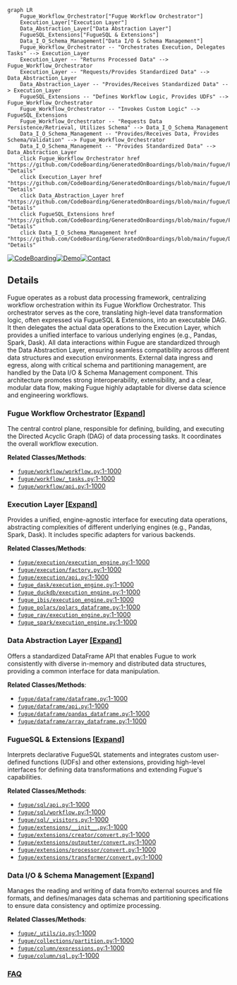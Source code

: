 ```mermaid
graph LR
    Fugue_Workflow_Orchestrator["Fugue Workflow Orchestrator"]
    Execution_Layer["Execution Layer"]
    Data_Abstraction_Layer["Data Abstraction Layer"]
    FugueSQL_Extensions["FugueSQL & Extensions"]
    Data_I_O_Schema_Management["Data I/O & Schema Management"]
    Fugue_Workflow_Orchestrator -- "Orchestrates Execution, Delegates Tasks" --> Execution_Layer
    Execution_Layer -- "Returns Processed Data" --> Fugue_Workflow_Orchestrator
    Execution_Layer -- "Requests/Provides Standardized Data" --> Data_Abstraction_Layer
    Data_Abstraction_Layer -- "Provides/Receives Standardized Data" --> Execution_Layer
    FugueSQL_Extensions -- "Defines Workflow Logic, Provides UDFs" --> Fugue_Workflow_Orchestrator
    Fugue_Workflow_Orchestrator -- "Invokes Custom Logic" --> FugueSQL_Extensions
    Fugue_Workflow_Orchestrator -- "Requests Data Persistence/Retrieval, Utilizes Schema" --> Data_I_O_Schema_Management
    Data_I_O_Schema_Management -- "Provides/Receives Data, Provides Schema/Validation" --> Fugue_Workflow_Orchestrator
    Data_I_O_Schema_Management -- "Provides Standardized Data" --> Data_Abstraction_Layer
    click Fugue_Workflow_Orchestrator href "https://github.com/CodeBoarding/GeneratedOnBoardings/blob/main/fugue/Fugue_Workflow_Orchestrator.md" "Details"
    click Execution_Layer href "https://github.com/CodeBoarding/GeneratedOnBoardings/blob/main/fugue/Execution_Layer.md" "Details"
    click Data_Abstraction_Layer href "https://github.com/CodeBoarding/GeneratedOnBoardings/blob/main/fugue/Data_Abstraction_Layer.md" "Details"
    click FugueSQL_Extensions href "https://github.com/CodeBoarding/GeneratedOnBoardings/blob/main/fugue/FugueSQL_Extensions.md" "Details"
    click Data_I_O_Schema_Management href "https://github.com/CodeBoarding/GeneratedOnBoardings/blob/main/fugue/Data_I_O_Schema_Management.md" "Details"
```

[![CodeBoarding](https://img.shields.io/badge/Generated%20by-CodeBoarding-9cf?style=flat-square)](https://github.com/CodeBoarding/GeneratedOnBoardings)[![Demo](https://img.shields.io/badge/Try%20our-Demo-blue?style=flat-square)](https://www.codeboarding.org/demo)[![Contact](https://img.shields.io/badge/Contact%20us%20-%20contact@codeboarding.org-lightgrey?style=flat-square)](mailto:contact@codeboarding.org)

## Details

Fugue operates as a robust data processing framework, centralizing workflow orchestration within its Fugue Workflow Orchestrator. This orchestrator serves as the core, translating high-level data transformation logic, often expressed via FugueSQL & Extensions, into an executable DAG. It then delegates the actual data operations to the Execution Layer, which provides a unified interface to various underlying engines (e.g., Pandas, Spark, Dask). All data interactions within Fugue are standardized through the Data Abstraction Layer, ensuring seamless compatibility across different data structures and execution environments. External data ingress and egress, along with critical schema and partitioning management, are handled by the Data I/O & Schema Management component. This architecture promotes strong interoperability, extensibility, and a clear, modular data flow, making Fugue highly adaptable for diverse data science and engineering workflows.

### Fugue Workflow Orchestrator [[Expand]](./Fugue_Workflow_Orchestrator.md)
The central control plane, responsible for defining, building, and executing the Directed Acyclic Graph (DAG) of data processing tasks. It coordinates the overall workflow execution.


**Related Classes/Methods**:

- <a href="https://github.com/fugue-project/fugue/blob/master/fugue/workflow/workflow.py#L1-L1000" target="_blank" rel="noopener noreferrer">`fugue/workflow/workflow.py`:1-1000</a>
- <a href="https://github.com/fugue-project/fugue/blob/master/fugue/workflow/_tasks.py#L1-L1000" target="_blank" rel="noopener noreferrer">`fugue/workflow/_tasks.py`:1-1000</a>
- <a href="https://github.com/fugue-project/fugue/blob/master/fugue/workflow/api.py#L1-L1000" target="_blank" rel="noopener noreferrer">`fugue/workflow/api.py`:1-1000</a>


### Execution Layer [[Expand]](./Execution_Layer.md)
Provides a unified, engine-agnostic interface for executing data operations, abstracting complexities of different underlying engines (e.g., Pandas, Spark, Dask). It includes specific adapters for various backends.


**Related Classes/Methods**:

- <a href="https://github.com/fugue-project/fugue/blob/master/fugue/execution/execution_engine.py#L1-L1000" target="_blank" rel="noopener noreferrer">`fugue/execution/execution_engine.py`:1-1000</a>
- <a href="https://github.com/fugue-project/fugue/blob/master/fugue/execution/factory.py#L1-L1000" target="_blank" rel="noopener noreferrer">`fugue/execution/factory.py`:1-1000</a>
- <a href="https://github.com/fugue-project/fugue/blob/master/fugue/execution/api.py#L1-L1000" target="_blank" rel="noopener noreferrer">`fugue/execution/api.py`:1-1000</a>
- <a href="https://github.com/fugue-project/fugue/blob/master/fugue_dask/execution_engine.py#L1-L1000" target="_blank" rel="noopener noreferrer">`fugue_dask/execution_engine.py`:1-1000</a>
- <a href="https://github.com/fugue-project/fugue/blob/master/fugue_duckdb/execution_engine.py#L1-L1000" target="_blank" rel="noopener noreferrer">`fugue_duckdb/execution_engine.py`:1-1000</a>
- <a href="https://github.com/fugue-project/fugue/blob/master/fugue_ibis/execution_engine.py#L1-L1000" target="_blank" rel="noopener noreferrer">`fugue_ibis/execution_engine.py`:1-1000</a>
- <a href="https://github.com/fugue-project/fugue/blob/master/fugue_polars/polars_dataframe.py#L1-L1000" target="_blank" rel="noopener noreferrer">`fugue_polars/polars_dataframe.py`:1-1000</a>
- <a href="https://github.com/fugue-project/fugue/blob/master/fugue_ray/execution_engine.py#L1-L1000" target="_blank" rel="noopener noreferrer">`fugue_ray/execution_engine.py`:1-1000</a>
- <a href="https://github.com/fugue-project/fugue/blob/master/fugue_spark/execution_engine.py#L1-L1000" target="_blank" rel="noopener noreferrer">`fugue_spark/execution_engine.py`:1-1000</a>


### Data Abstraction Layer [[Expand]](./Data_Abstraction_Layer.md)
Offers a standardized DataFrame API that enables Fugue to work consistently with diverse in-memory and distributed data structures, providing a common interface for data manipulation.


**Related Classes/Methods**:

- <a href="https://github.com/fugue-project/fugue/blob/master/fugue/dataframe/dataframe.py#L1-L1000" target="_blank" rel="noopener noreferrer">`fugue/dataframe/dataframe.py`:1-1000</a>
- <a href="https://github.com/fugue-project/fugue/blob/master/fugue/dataframe/api.py#L1-L1000" target="_blank" rel="noopener noreferrer">`fugue/dataframe/api.py`:1-1000</a>
- <a href="https://github.com/fugue-project/fugue/blob/master/fugue/dataframe/pandas_dataframe.py#L1-L1000" target="_blank" rel="noopener noreferrer">`fugue/dataframe/pandas_dataframe.py`:1-1000</a>
- <a href="https://github.com/fugue-project/fugue/blob/master/fugue/dataframe/array_dataframe.py#L1-L1000" target="_blank" rel="noopener noreferrer">`fugue/dataframe/array_dataframe.py`:1-1000</a>


### FugueSQL & Extensions [[Expand]](./FugueSQL_Extensions.md)
Interprets declarative FugueSQL statements and integrates custom user-defined functions (UDFs) and other extensions, providing high-level interfaces for defining data transformations and extending Fugue's capabilities.


**Related Classes/Methods**:

- <a href="https://github.com/fugue-project/fugue/blob/master/fugue/sql/api.py#L1-L1000" target="_blank" rel="noopener noreferrer">`fugue/sql/api.py`:1-1000</a>
- <a href="https://github.com/fugue-project/fugue/blob/master/fugue/sql/workflow.py#L1-L1000" target="_blank" rel="noopener noreferrer">`fugue/sql/workflow.py`:1-1000</a>
- <a href="https://github.com/fugue-project/fugue/blob/master/fugue/sql/_visitors.py#L1-L1000" target="_blank" rel="noopener noreferrer">`fugue/sql/_visitors.py`:1-1000</a>
- <a href="https://github.com/fugue-project/fugue/blob/master/fugue/extensions/__init__.py#L1-L1000" target="_blank" rel="noopener noreferrer">`fugue/extensions/__init__.py`:1-1000</a>
- <a href="https://github.com/fugue-project/fugue/blob/master/fugue/extensions/creator/convert.py#L1-L1000" target="_blank" rel="noopener noreferrer">`fugue/extensions/creator/convert.py`:1-1000</a>
- <a href="https://github.com/fugue-project/fugue/blob/master/fugue/extensions/outputter/convert.py#L1-L1000" target="_blank" rel="noopener noreferrer">`fugue/extensions/outputter/convert.py`:1-1000</a>
- <a href="https://github.com/fugue-project/fugue/blob/master/fugue/extensions/processor/convert.py#L1-L1000" target="_blank" rel="noopener noreferrer">`fugue/extensions/processor/convert.py`:1-1000</a>
- <a href="https://github.com/fugue-project/fugue/blob/master/fugue/extensions/transformer/convert.py#L1-L1000" target="_blank" rel="noopener noreferrer">`fugue/extensions/transformer/convert.py`:1-1000</a>


### Data I/O & Schema Management [[Expand]](./Data_I_O_Schema_Management.md)
Manages the reading and writing of data from/to external sources and file formats, and defines/manages data schemas and partitioning specifications to ensure data consistency and optimize processing.


**Related Classes/Methods**:

- <a href="https://github.com/fugue-project/fugue/blob/master/fugue/_utils/io.py#L1-L1000" target="_blank" rel="noopener noreferrer">`fugue/_utils/io.py`:1-1000</a>
- <a href="https://github.com/fugue-project/fugue/blob/master/fugue/collections/partition.py#L1-L1000" target="_blank" rel="noopener noreferrer">`fugue/collections/partition.py`:1-1000</a>
- <a href="https://github.com/fugue-project/fugue/blob/master/fugue/column/expressions.py#L1-L1000" target="_blank" rel="noopener noreferrer">`fugue/column/expressions.py`:1-1000</a>
- <a href="https://github.com/fugue-project/fugue/blob/master/fugue/column/sql.py#L1-L1000" target="_blank" rel="noopener noreferrer">`fugue/column/sql.py`:1-1000</a>




### [FAQ](https://github.com/CodeBoarding/GeneratedOnBoardings/tree/main?tab=readme-ov-file#faq)